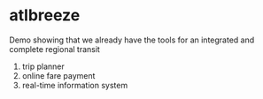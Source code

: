 atlbreeze
=======

Demo showing that we already have the tools for an integrated and complete regional transit
1. trip planner
2. online fare payment
3. real-time information system
